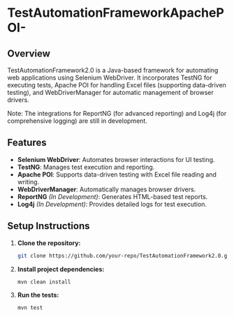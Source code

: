 # TestAutomationFrameworkApachePOI-

## Overview

TestAutomationFramework2.0 is a Java-based framework for automating web applications using Selenium WebDriver. It incorporates TestNG for executing tests, Apache POI for handling Excel files (supporting data-driven testing), and WebDriverManager for automatic management of browser drivers.

Note: The integrations for ReportNG (for advanced reporting) and Log4j (for comprehensive logging) are still in development.


## Features

- **Selenium WebDriver**: Automates browser interactions for UI testing.
- **TestNG**: Manages test execution and reporting.
- **Apache POI**: Supports data-driven testing with Excel file reading and writing.
- **WebDriverManager**: Automatically manages browser drivers.
- **ReportNG** *(In Development)*: Generates HTML-based test reports.
- **Log4j** *(In Development)*: Provides detailed logs for test execution.

## Setup Instructions

1. **Clone the repository:**
   ```bash
   git clone https://github.com/your-repo/TestAutomationFramework2.0.git
   ```

2. **Install project dependencies:**
   ```bash
   mvn clean install
   ```

3. **Run the tests:**
   ```bash
   mvn test
